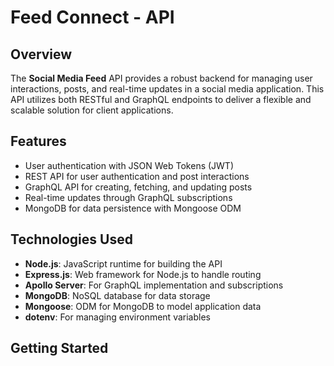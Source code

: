 # Feed Connect - API

## Overview
The **Social Media Feed** API provides a robust backend for managing user interactions, posts, and real-time updates in a social media application. This API utilizes both RESTful and GraphQL endpoints to deliver a flexible and scalable solution for client applications.

## Features
- User authentication with JSON Web Tokens (JWT)
- REST API for user authentication and post interactions
- GraphQL API for creating, fetching, and updating posts
- Real-time updates through GraphQL subscriptions
- MongoDB for data persistence with Mongoose ODM

## Technologies Used
- **Node.js**: JavaScript runtime for building the API
- **Express.js**: Web framework for Node.js to handle routing
- **Apollo Server**: For GraphQL implementation and subscriptions
- **MongoDB**: NoSQL database for data storage
- **Mongoose**: ODM for MongoDB to model application data
- **dotenv**: For managing environment variables

## Getting Started
